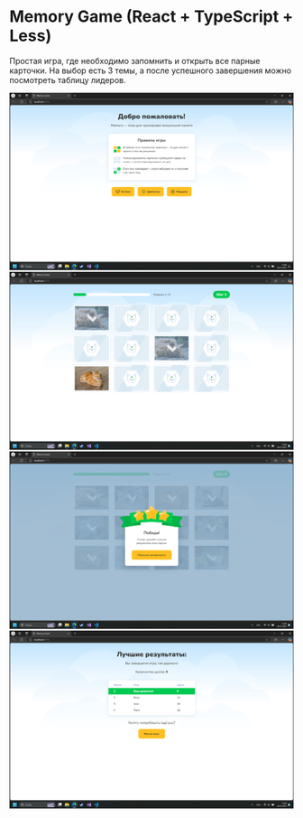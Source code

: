 # Memory Game (React + TypeScript + Less)

Простая игра, где необходимо запомнить и открыть все парные карточки.
На выбор есть 3 темы, а после успешного завершения можно посмотреть таблицу лидеров.

![alt text](https://github.com/artempetrushko/Memory-Game/blob/main/public/screenshots/%D0%A1%D0%BD%D0%B8%D0%BC%D0%BE%D0%BA%20%D1%8D%D0%BA%D1%80%D0%B0%D0%BD%D0%B0%202025-01-28%20150820.png)
![alt text](https://github.com/artempetrushko/Memory-Game/blob/main/public/screenshots/%D0%A1%D0%BD%D0%B8%D0%BC%D0%BE%D0%BA%20%D1%8D%D0%BA%D1%80%D0%B0%D0%BD%D0%B0%202025-01-28%20150841.png)
![alt text](https://github.com/artempetrushko/Memory-Game/blob/main/public/screenshots/%D0%A1%D0%BD%D0%B8%D0%BC%D0%BE%D0%BA%20%D1%8D%D0%BA%D1%80%D0%B0%D0%BD%D0%B0%202025-01-28%20150907.png)
![alt text](https://github.com/artempetrushko/Memory-Game/blob/main/public/screenshots/%D0%A1%D0%BD%D0%B8%D0%BC%D0%BE%D0%BA%20%D1%8D%D0%BA%D1%80%D0%B0%D0%BD%D0%B0%202025-01-28%20150915.png)
